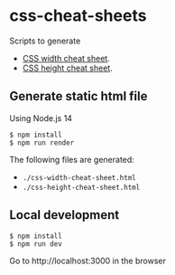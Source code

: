 # css-cheat-sheets

Scripts to generate

- [CSS width cheat sheet](https://www.saltycrane.com/blog/2020/04/how-width-set-css/).
- [CSS height cheat sheet](https://www.saltycrane.com/blog/2021/01/how-height-set-css/).

## Generate static html file

Using Node.js 14

```
$ npm install
$ npm run render
```

The following files are generated:

- `./css-width-cheat-sheet.html`
- `./css-height-cheat-sheet.html`

## Local development

```
$ npm install
$ npm run dev
```

Go to http://localhost:3000 in the browser
